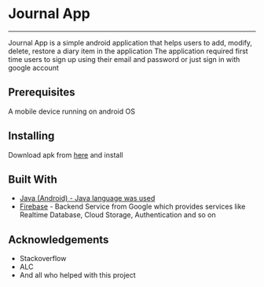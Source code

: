 <h1>Journal App</h1>
<hr>
<p>
  Journal App is a simple android application that helps users to add, modify, delete, restore a diary item in the application
  The application required first time users to sign up using their email and password or just sign in with google account
</p>

<h2>Prerequisites</h2>
<p>A mobile device running on android OS</p>

<h2>Installing</h2>
<p>Download apk from <a href="google.com" download target="_blank">here</a> and install</p>

<h2>Built With</h2>
<ul>
  <li><a href="https://developer.android.com/guide" target="_blank">Java (Android) - Java language was used</a></li>
  <li><a href="https://firebase.google.com/" target="_blank">Firebase</a> - Backend Service from Google which provides services like Realtime Database, Cloud Storage, Authentication and so on</li>
</ul>

<h2>Acknowledgements</h2>
<ul>
  <li>Stackoverflow</li>
  <li>ALC</li>
  <li>And all who helped with this project</li>
</ul>


